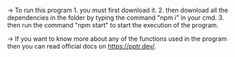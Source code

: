 -> To run this program
    1. you must first download it.
    2. then download all the dependencies in the folder by typing the command "npm i" in your cmd.
    3. then run the command "npm start" to start the execution of the program.

-> If you want to know more about any of the functions used in the program then
you can read official docs on https://pptr.dev/.
